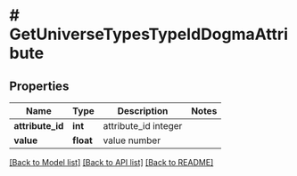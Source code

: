 # # GetUniverseTypesTypeIdDogmaAttribute

## Properties

Name | Type | Description | Notes
------------ | ------------- | ------------- | -------------
**attribute_id** | **int** | attribute_id integer |
**value** | **float** | value number |

[[Back to Model list]](../../README.md#models) [[Back to API list]](../../README.md#endpoints) [[Back to README]](../../README.md)
